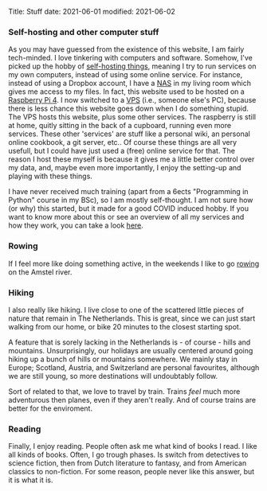 Title: Stuff
date: 2021-06-01
modified: 2021-06-02

### Self-hosting and other computer stuff
As you may have guessed from the existence of this website, I am fairly tech-minded. 
I love tinkering with computers and software. Somehow, I've picked up the hobby of [self-hosting
things](https://www.reddit.com/r/selfhosted/wiki/index), meaning I try to run services on my
own computers, instead of using some online service. For instance, instead of using a Dropbox account,
I have a [NAS](https://en.wikipedia.org/wiki/Network-attached_storage) in my living room which gives 
me access to my files. In fact, this website used to be hosted on a [Raspberry Pi 4](https://www.raspberrypi.org/). 
I now switched to a [VPS](https://en.wikipedia.org/wiki/Virtual_private_server) (i.e., someone
else's PC), because there is less chance this website goes down when I do something stupid. The VPS 
hosts this website, plus some other services.  The raspberry is still at home, quitly sitting in the back of
a cupboard, running even more services. These other 'services' are stuff like a personal wiki, an 
personal online cookbook, a git server, etc.. Of course these things are all very usefull, but I could
have just used a (free) online service for that. The reason I host these myself is because it gives
me a little better control over my data, and, maybe even more importantly, I enjoy the setting-up and 
playing with these things.

I have never received much training (apart from a 6ects "Programming in Python" course in my BSc), 
so I am mostly self-thought. I am not sure how (or why) this started, but it made for a good COVID 
induced hobby. If you want to know more about this or see an overview of all my services and how they
work, you can take a look [here]({filename}hobbies/selfhosting.md).

### Rowing
If I feel more like doing something active, in the weekends I like to go [rowing](https://en.wikipedia.org/wiki/Rowing_(sport)) 
on the Amstel river.

### Hiking
I also really like hiking. I live close to one of the scattered little pieces of nature that remain 
in The Netherlands. This is great, since we can just start walking 
from our home, or bike 20 minutes to the closest starting spot. 

A feature that is sorely lacking in the Netherlands is - of course - hills and mountains. Unsurprisingly,
our holidays are usually centered around going hiking up a bunch of hills or mountains somewhere. 
We mainly stay in Europe; Scotland, Austria, and Switzerland are personal favourites, although we are
still young, so more destinations will undoubtably follow.

Sort of related to that, we love to travel by train. Trains *feel* much
more adventurous then planes, even if they aren't really. And of course trains are better for the enviroment.

### Reading
Finally, I enjoy reading. People often ask me what kind of books I read. I like all kinds of 
books. Often, I go trough phases. Is switch from detectives to science fiction, then from 
Dutch literature to fantasy, and from American classics to non-fiction. For some reason, 
people never like this answer, but it is what it is. 
